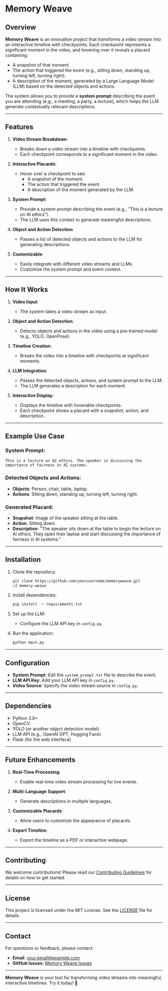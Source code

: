 # Memory Weave

## Overview
**Memory Weave** is an innovative project that transforms a video stream into an interactive timeline with checkpoints. Each checkpoint represents a significant moment in the video, and hovering over it reveals a placard containing:
- A snapshot of that moment.
- The action that triggered the event (e.g., sitting down, standing up, turning left, turning right).
- A description of the moment, generated by a Large Language Model (LLM) based on the detected objects and actions.

The system allows you to provide a **system prompt** describing the event you are attending (e.g., a meeting, a party, a lecture), which helps the LLM generate contextually relevant descriptions.

---

## Features
1. **Video Stream Breakdown**:
   - Breaks down a video stream into a timeline with checkpoints.
   - Each checkpoint corresponds to a significant moment in the video.

2. **Interactive Placards**:
   - Hover over a checkpoint to see:
     - A snapshot of the moment.
     - The action that triggered the event.
     - A description of the moment generated by the LLM.

3. **System Prompt**:
   - Provide a system prompt describing the event (e.g., "This is a lecture on AI ethics").
   - The LLM uses this context to generate meaningful descriptions.

4. **Object and Action Detection**:
   - Passes a list of detected objects and actions to the LLM for generating descriptions.

5. **Customizable**:
   - Easily integrate with different video streams and LLMs.
   - Customize the system prompt and event context.

---

## How It Works
1. **Video Input**:
   - The system takes a video stream as input.

2. **Object and Action Detection**:
   - Detects objects and actions in the video using a pre-trained model (e.g., YOLO, OpenPose).

3. **Timeline Creation**:
   - Breaks the video into a timeline with checkpoints at significant moments.

4. **LLM Integration**:
   - Passes the detected objects, actions, and system prompt to the LLM.
   - The LLM generates a description for each moment.

5. **Interactive Display**:
   - Displays the timeline with hoverable checkpoints.
   - Each checkpoint shows a placard with a snapshot, action, and description.

---

## Example Use Case
### System Prompt:
```
This is a lecture on AI ethics. The speaker is discussing the importance of fairness in AI systems.
```

### Detected Objects and Actions:
- **Objects**: Person, chair, table, laptop.
- **Actions**: Sitting down, standing up, turning left, turning right.

### Generated Placard:
- **Snapshot**: Image of the speaker sitting at the table.
- **Action**: Sitting down.
- **Description**: "The speaker sits down at the table to begin the lecture on AI ethics. They open their laptop and start discussing the importance of fairness in AI systems."

---

## Installation
1. Clone the repository:
   ```bash
   git clone https://github.com/yourusername/memoryweave.git
   cd memory-weave
   ```

2. Install dependencies:
   ```bash
   pip install -r requirements.txt
   ```

3. Set up the LLM:
   - Configure the LLM API key in `config.py`.

4. Run the application:
   ```bash
   python main.py
   ```

---

## Configuration
- **System Prompt**: Edit the `system_prompt.txt` file to describe the event.
- **LLM API Key**: Add your LLM API key in `config.py`.
- **Video Source**: Specify the video stream source in `config.py`.

---

## Dependencies
- Python 3.8+
- OpenCV
- YOLO (or another object detection model)
- LLM API (e.g., OpenAI GPT, Hugging Face)
- Flask (for the web interface)

---

## Future Enhancements
1. **Real-Time Processing**:
   - Enable real-time video stream processing for live events.

2. **Multi-Language Support**:
   - Generate descriptions in multiple languages.

3. **Customizable Placards**:
   - Allow users to customize the appearance of placards.

4. **Export Timeline**:
   - Export the timeline as a PDF or interactive webpage.

---

## Contributing
We welcome contributions! Please read our [Contributing Guidelines](CONTRIBUTING.md) for details on how to get started.

---

## License
This project is licensed under the MIT License. See the [LICENSE](LICENSE) file for details.

---

## Contact
For questions or feedback, please contact:
- **Email**: your.email@example.com
- **GitHub Issues**: [Memory Weave Issues](https://github.com/yourusername/memory-weave/issues)

---

**Memory Weave** is your tool for transforming video streams into meaningful, interactive timelines. Try it today! 🚀